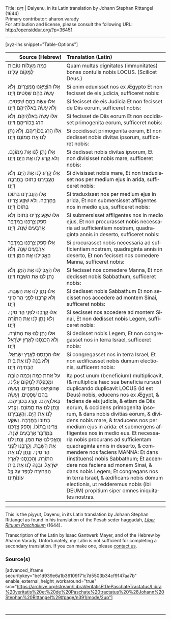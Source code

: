 <html>
<head></head>
<body>
Title: דַּיֵּנוּ | Daiyenu, in its Latin translation by Johann Stephan Rittangel (1644)<br />
Primary contributor: aharon.varady<br />
For attribution and license, please consult the following URL: <a href="http://opensiddur.org/?p=36451">http://opensiddur.org/?p=36451</a>
<p />
<hr />

[xyz-ihs snippet="Table-Options"]<table style="margin-left: auto; margin-right: auto;" class="draggable">
<thead><tr><th id="x" style="text-align: right;">Source (Hebrew)</th><th style="text-align: left;">Translation (Latin)</th></tr></thead>
<tbody>
<tr><td style="vertical-align:top;">
<div class="liturgy" lang="he">
כַּמָּה מַעֲלוֹת טוֹבוֹת לַמָּקוֹם עָלֵינוּ
</span></div></td>
 
<td style="vertical-align:top;">
<div class="latin" lang="la">
Quam multas dignitates (immunitates) bonas contulis nobis LOCUS. (Scilicet Deus.)
</span></div></td></tr>


<tr><td style="vertical-align:top;">
<div class="liturgy" lang="he">
אִלּוּ הוֹצִיאָנוּ מִמִּצְרַיִם.
וְלֹא עָשָׂה בָהֶם שְׁפָטִים
דַּיֵּנוּ׃
</span></div></td>
 
<td style="vertical-align:top;">
<div class="latin" lang="la">
Si enim eduxisset nos ex Ægypto	
Et non	fecisset de eis judicia,
sufficeret nobis:
</span></div></td></tr>


<tr><td style="vertical-align:top;">
<div class="liturgy" lang="he">
אִלּוּ עָשָׂה בָהֶם שְׁפָטִים.
וְלֹא עָשָׂה בֵּאלֹהֵיהֶם
דַּיֵּנוּ׃
</span></div></td>
 
<td style="vertical-align:top;">
<div class="latin" lang="la">
Si fecisset de eis Judicia	
Et non	fecisset de Diis eorum,
sufficeret nobis:
</span></div></td></tr>


<tr><td style="vertical-align:top;">
<div class="liturgy" lang="he">
אִלּוּ עָשָׂה בֵאלֹהֵיהֶם.
וְלֹא הָרַג בְּכוֹרֵיהֶם
דַּיֵּנוּ׃
</span></div></td>
 
<td style="vertical-align:top;">
<div class="latin" lang="la">
Si fecisset de Diis eorum	
Et non	occidisset primogenita eorum,
sufficeret nobis:
</span></div></td></tr>


<tr><td style="vertical-align:top;">
<div class="liturgy" lang="he">
אִלּוּ הָרַג בְּכוֹרֵיהֶם.
וְלֹא נָתָן לָנוּ אֶת מָמוֹנָם
דַּיֵּנוּ׃
</span></div></td>
 
<td style="vertical-align:top;">
<div class="latin" lang="la">
Si occidisset primogenita eorum,	
Et non	dedisset nobis divitas ipsorum,
sufficeret nobis:
</span></div></td></tr>


<tr><td style="vertical-align:top;">
<div class="liturgy" lang="he">
אִלּוּ נָתָן לָנוּ אֶת מָמוֹנָם.
וְלֹא קָרַע לָנוּ אֶת הַיָּם
דַּיֵּנוּ׃
</span></div></td>
 
<td style="vertical-align:top;">
<div class="latin" lang="la">
Si dedisset nobis divitas ipsorum,	
Et non	divisisset nobis mare,
sufficeret nobis:
</span></div></td></tr>


<tr><td style="vertical-align:top;">
<div class="liturgy" lang="he">
אִלּוּ קָרַע לָנוּ אֶת הַיָּם.
וְלֹא הֶעֱבִירָנוּ בְתוֹכוֹ בֶּחָרָבָה
דַּיֵּנוּ׃
</span></div></td>
 
<td style="vertical-align:top;">
<div class="latin" lang="la">
Si divisisset nobis mare,	
Et non	traduxisset nos per medium ejus in arida,
sufficeret nobis:
</span></div></td></tr>


<tr><td style="vertical-align:top;">
<div class="liturgy" lang="he">
אִלּוּ הֶעֱבִירָנוּ בְתוֹכוֹ בֶּחָרָבָה.
וְלֹא שִׁקָּע צָרֵינוּ בְּתוֹכוֹ
דַּיֵּנוּ׃
</span></div></td>
 
<td style="vertical-align:top;">
<div class="latin" lang="la">
Si traduxisset nos per medium ejus in arida,	
Et non	submersisset affligentes nos in medio ejus,
sufficeret nobis:
</span></div></td></tr>


<tr><td style="vertical-align:top;">
<div class="liturgy" lang="he">
אִלּוּ שִׁקָּע צָרֵינוּ בְּתוֹכוֹ
וְלֹא סִפֵּק צָׇרְכֵּנוּ בַּמִּדְבָּר אַרְבָּעִים שָׁנָה.
דַּיֵּנוּ׃
</span></div></td>
 
<td style="vertical-align:top;">
<div class="latin" lang="la">
Si submersisset affligentes nos in medio ejus,	
Et non	procurasset nobis necessaria ad sufficientiam nostram, quadraginta annis in deserto,
sufficeret nobis:
</span></div></td></tr>


<tr><td style="vertical-align:top;">
<div class="liturgy" lang="he">
אִלּוּ סִפֵּק צָׇרְכֵּנוּ בַּמִּדְבָּר אַרְבָּעִים שָׁנָה.
וְלֹא הֶאֱכִילָנוּ אֶת הַמָּן
דַּיֵּנוּ׃
</span></div></td>
 
<td style="vertical-align:top;">
<div class="latin" lang="la">
Si procurasset nobis necessaria ad sufficientiam nostram, quadraginta annis in deserto,	
Et non	fecisset nos comedere Manna,
sufficeret nobis:
</span></div></td></tr>


<tr><td style="vertical-align:top;">
<div class="liturgy" lang="he">
אִלּוּ הֶאֱכִילָנוּ אֶת הַמָּן.
וְלֹא נָתַן לָנוּ אֶת הַשַּׁבָּת
דַּיֵּנוּ׃
</span></div></td>
 
<td style="vertical-align:top;">
<div class="latin" lang="la">
Si fecisset nos comedere Manna,	
Et non	dedisset nobis Sabbathum,
sufficeret nobis:
</span></div></td></tr>


<tr><td style="vertical-align:top;">
<div class="liturgy" lang="he">
אִלּוּ נָתַן לָנוּ אֶת הַשַּׁבָּת.
וְלֹא קֵרְבָנוּ לִפְנֵי הַר סִינָי
דַּיֵּנוּ׃
</span></div></td>
 
<td style="vertical-align:top;">
<div class="latin" lang="la">
Si dedisset nobis Sabbathum	
Et non	secisset nos accedere ad montem Sinai,
sufficeret nobis:
</span></div></td></tr>


<tr><td style="vertical-align:top;">
<div class="liturgy" lang="he">
אִלּוּ קֵרְבָנוּ לִפְנֵי הַר סִינָי.
וְלֹא נָתַן לָנוּ אֶת הַתּוֹרָה
דַּיֵּנוּ׃
</span></div></td>
 
<td style="vertical-align:top;">
<div class="latin" lang="la">
Si secisset nos accedere ad montem Sinai,	
Et non	dedisset nobis Legem,
sufficeret nobis:
</span></div></td></tr>


<tr><td style="vertical-align:top;">
<div class="liturgy" lang="he">
אִלּוּ נָתַן לָנוּ אֶת הַתּוֹרָה.
וְלֹא הִכְנִסָנוּ לְאֶרֶץ יִשְׂרָאֵל
דַּיֵּנוּ׃
</span></div></td>
 
<td style="vertical-align:top;">
<div class="latin" lang="la">
Si dedisset nobis Legem,	
Et non	congregasset nos in terra Israel,
sufficeret nobis:
</span></div></td></tr>


<tr><td style="vertical-align:top;">
<div class="liturgy" lang="he">
אִלּוּ הִכְנִסָנוּ לְאֶרֶץ יִשְׂרָאֵל.
וְלֹא בָנָה לָנוּ אֶת בֵּית הַבְּחִירָה
דַּיֵּנוּ׃
</span></div></td>
 
<td style="vertical-align:top;">
<div class="latin" lang="la">
Si congregasset nos in terra Israel,	
Et non	ædificasset nobis dumum electionis,
sufficeret nobis:
</span></div></td></tr>


<tr><td style="vertical-align:top;">
<div class="liturgy" lang="he">
עַל אַחַת כַּמָּה וְכַמָּה טוֹבָה וּמְכֻפֶּלֶת לַמָּקוֹם עָלֵינוּ.
שֶׁהוֹצִיאָנוּ מִמִּצְרַיִם.
וְעָשָׂה בָהֶם שְׁפָטִים.
וְעָשָׂה בֵּאלֹהֵיהֶם.
וְהָרַג בְּכוֹרֵיהֶם.
וְנָתַן לָנוּ אֶת מָמוֹנָם.
וְקָרַע לָנוּ אֶת הַיָּם.
וְהֶעֱבִירָנוּ בְתוֹכוֹ בֶּחָרָבָה.
וְשִׁקַּע צָרֵינוּ בְּתוֹכוֹ.
וְסִפֵּק צָׇרְכֵּנוּ בַּמִּדְבָּר אַרְבָּעִים שָׁנָה.
וְהֶאֱכִילָנוּ אֶת הַמָּן.
וְנָתַן לָנוּ אֶת הַשַּׁבָּת.
וְקֵרְבָנוּ לִפְנֵי הַר סִינָי.
וְנָתַן לָנוּ אֶת הַתּוֹרָה.
וְהִכְנִסָנוּ לְאֶרֶץ יִשְׂרָאֵל.
וּבָנָה לָנוּ אֶת בֵּית הַבְּחִירָה
לְכַפֵּר עַל כָׇּל עוֹנוֹתֵינוּ׃
</span></div></td>
 
<td style="vertical-align:top;">
<div class="latin" lang="la">
Ita post unum (beneficium) multiplicavit, (& multiplicia hæc sua beneficia rursus) duplicando duplicavit LOCUS (id est Deus) nobis, 
educens nos ex Ægypt, 
& faciens de eis judicia, 
& etiam de Diis eorum, 
& occidens primogenita ipsorum, 
& dans nobis divitias eorum, 
& dividens nobis mare, 
& traducens nos per medium ejus in arida: 
et submergens affligentes nos in medio eus. 
Et necessaria nobis procurans ad sufficientam quadraginta annis in deserto, 
& commendere nos faciens MANNA: 
Et dans (instituens) nobis Sabbathum; 
Et accendere nos faciens ad monem Sinai, 
& dans nobis Legem; 
Et congregans nos in terra Israël, 
& ædificans nobis domum electionis, 
ut redderemus nobis (ibi DEUM) propitium siper omnes iniquitates nostras.
</div></td></tr>
</tbody></table>

<hr />

This is the piyyut, Dayenu, in its Latin translation by Johann Stephan Rittangel as found in his translation of the Pesaḥ seder haggadah, <em><a href="/?p=19649">Liber Rituum Paschalium</a></em> (1644). 

Transcription of the Latin by Isaac Gantwerk Mayer, and of the Hebrew by Aharon Varady. Unfortunately, my Latin is not sufficient for completing a secondary translation. If you can make one, please <a href="/contact/">contact us</a>.


<h3>Source(s)</h3>

[advanced_iframe securitykey="be1d939e6a1b36109171c7d5503b34cf9147aa7b" enable_external_height_workaround="true" src="https://archive.org/stream/LibraVeritatisEtDePaschateTractatus/Libra%20veritatis%20et%20de%20Paschate%20tractatus%20%28Johann%20Stephan%20Rittangel%29#page/n391/mode/2up"]

&nbsp;

<hr />

&nbsp;
</body>
</html>